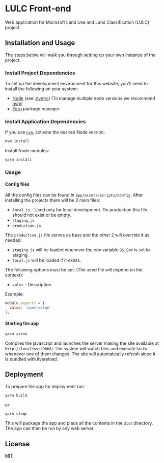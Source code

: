 # LULC Front-end

Web application for Microsoft Land Use and Land Classification (LULC) project.

## Installation and Usage

The steps below will walk you through setting up your own instance of the project.

### Install Project Dependencies

To set up the development environment for this website, you'll need to install the following on your system:

- [Node](http://nodejs.org/) (see [.nvmrc](./.nvmrc)) (To manage multiple node versions we recommend [nvm](https://github.com/creationix/nvm))
- [Yarn](https://yarnpkg.com/) package manager

### Install Application Dependencies

If you use [`nvm`](https://github.com/creationix/nvm), activate the desired Node version:

```sh
nvm install
```

Install Node modules:

```sh
yarn install
```

### Usage

#### Config files

All the config files can be found in `app/assets/scripts/config`.
After installing the projects there will be 3 main files:

- `local.js` - Used only for local development. On production this file should not exist or be empty.
- `staging.js`
- `production.js`

The `production.js` file serves as base and the other 2 will override it as needed:

- `staging.js` will be loaded whenever the env variable `DS_ENV` is set to staging.
- `local.js` will be loaded if it exists.

The following options must be set: (The used file will depend on the context):

- `value` - Description

Example:

```javascript
module.exports = {
  value: 'some-value'
};
```

#### Starting the app

```sh
yarn serve
```

Compiles the javascript and launches the server making the site available at `http://localhost:9000/`
The system will watch files and execute tasks whenever one of them changes.
The site will automatically refresh since it is bundled with livereload.

## Deployment

To prepare the app for deployment run:

```sh
yarn build
```

or

```sh
yarn stage
```

This will package the app and place all the contents in the `dist` directory.
The app can then be run by any web server.

## License

[MIT](LICENSE)

